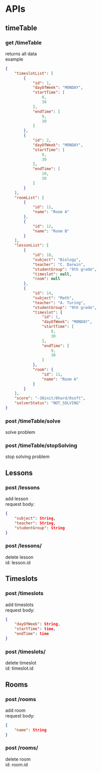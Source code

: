 # APIs

## timeTable
### get /timeTable
returns all data  
example
```json
{
    "timeslotList": [
        {
            "id": 1,
            "dayOfWeek": "MONDAY",
            "startTime": [
                8,
                30
            ],
            "endTime": [
                9,
                30
            ]
        },
        {
            "id": 2,
            "dayOfWeek": "MONDAY",
            "startTime": [
                9,
                30
            ],
            "endTime": [
                10,
                30
            ]
        }
    ],
    "roomList": [
        {
            "id": 11,
            "name": "Room A"
        },
        {
            "id": 12,
            "name": "Room B"
        }
    ],
    "lessonList": [
        {
            "id": 18,
            "subject": "Biology",
            "teacher": "C. Darwin",
            "studentGroup": "9th grade",
            "timeslot": null,
            "room": null
        },
        {
            "id": 14,
            "subject": "Math",
            "teacher": "A. Turing",
            "studentGroup": "9th grade",
            "timeslot": {
                "id": 1,
                "dayOfWeek": "MONDAY",
                "startTime": [
                    8,
                    30
                ],
                "endTime": [
                    9,
                    30
                ]
            },
            "room": {
                "id": 11,
                "name": "Room A"
            }
        }
    ],
    "score": "-38init/0hard/0soft",
    "solverStatus": "NOT_SOLVING"
}
```

### post /timeTable/solve
solve problem  

### post /timeTable/stopSolving
stop solving problem

## Lessons
### post /lessons
add lesson  
request body:  
```json
{
    "subject": String,
    "teacher": String,
    "studentGroup": String
}
```
### post /lessons/<id>
delete lesson  
id: lesson.id  

## Timeslots
### post /timeslots  
add timeslots  
request body:  
```json
{
    "dayOfWeek": String,
    "startTime": time,
    "endTime": time
}
```

### post /timeslots/<id>
delete timeslot  
id: timeslot.id  

## Rooms
### post /rooms
add room  
request body: 
```json
{
    "name": String
}
```

### post /rooms/<id>
delete room  
id: room.id  
